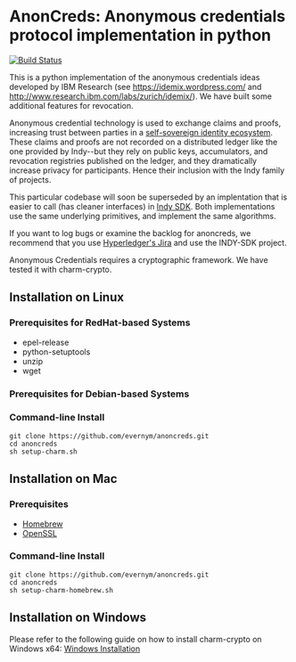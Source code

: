 # AnonCreds: Anonymous credentials protocol implementation in python
[![Build Status](https://jenkins.evernym.com/buildStatus/icon?job=Anoncreds/master)](https://jenkins.evernym.com/view/Core/job/Anoncreds/job/master/)

This is a python implementation of the anonymous credentials ideas developed by
IBM Research (see https://idemix.wordpress.com/ and
http://www.research.ibm.com/labs/zurich/idemix/). We have built some additional
features for revocation.

Anonymous credential technology is used to exchange claims and proofs,
increasing trust between parties in a [self-sovereign identity ecosystem](https://sovrin.org).
These claims and proofs are not recorded on a distributed ledger like the one provided
by Indy--but they rely on public keys, accumulators, and revocation registries published
on the ledger, and they dramatically increase privacy for participants. Hence their
inclusion with the Indy family of projects.

This particular codebase will soon be superseded by an implentation that is easier to
call (has cleaner interfaces) in [Indy SDK](https://github.com/hyperledger/indy-sdk).
Both implementations use the same underlying primitives, and implement the same
algorithms.

If you want to log bugs or examine the backlog for anoncreds, we recommend that you use
[Hyperledger's Jira](https://jira.hyperledger.org) and use the INDY-SDK project.

Anonymous Credentials requires a cryptographic framework. We have tested it with charm-crypto.
## Installation on Linux

### Prerequisites for RedHat-based Systems

- epel-release
- python-setuptools
- unzip
- wget

### Prerequisites for Debian-based Systems

### Command-line Install

```
git clone https://github.com/evernym/anoncreds.git
cd anoncreds
sh setup-charm.sh
```

## Installation on Mac

### Prerequisites

- [Homebrew](http://brew.sh)
- [OpenSSL](https://solitum.net/openssl-os-x-el-capitan-and-brew)

### Command-line Install

```
git clone https://github.com/evernym/anoncreds.git
cd anoncreds
sh setup-charm-homebrew.sh
```

## Installation on Windows

Please refer to the following guide on how to install charm-crypto on Windows x64:
[Windows Installation](windows-installation-guide.md)
